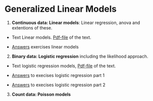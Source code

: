 Generalized Linear Models
================

1.  **Continuous data: Linear models**: Linear regression, anova and
    extentions of these.

<!-- end list -->

  - Text Linear models. [Pdf-file](linmod.pdf) of the text.

  - [Answers](Answer-linmod.md) exercises linear models

<!-- end list -->

2.  **Binary data: Logistic regression** including the likelihood
    approach.

<!-- end list -->

  - Text logistic regression models, [Pdf-file](logreg.pdf) of the text.

  - [Answers](Answer-logreg1.md) to execises logistic regression part 1

  - [Answers](Answer-logreg1.md) to execises logistic regression part 2

<!-- end list -->

3.  **Count data: Poisson models**
